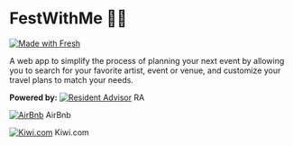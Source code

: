 # FestWithMe 🎉🛫

[![Made with Fresh](https://fresh.deno.dev/fresh-badge-dark.svg)](https://fresh.deno.dev)

A web app to simplify the process of planning your next event by allowing you to
search for your favorite artist, event or venue, and customize your travel plans
to match your needs.

**Powered by:**
[![Resident Advisor](https://i.ibb.co/47cTCRC/image-4.png)](https://www.residentadvisor.net/)
RA

[![AirBnb](https://i.ibb.co/K2vhLmv/image-6.png)](https://www.airbnb.co.uk/)
AirBnb

[![Kiwi.com](https://i.ibb.co/TRy7q0c/Group-3.png)](https://kiwi.com/) Kiwi.com
